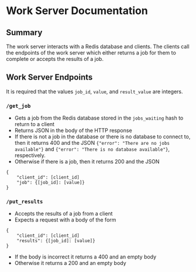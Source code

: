 # Work Server Documentation

## Summary
The work server interacts with a Redis database and clients.
The clients call the endpoints of the work server which either returns a job for them to complete or accepts the results of a job.


## Work Server Endpoints
It is required that the values `job_id`, `value`, and `result_value` are integers.

### `/get_job`
* Gets a job from the Redis database stored in the `jobs_waiting` hash to return to a client
* Returns JSON in the body of the HTTP response
* If there is not a job in the database or there is no database to connect to, then it returns 400 and the JSON
``` {"error": "There are no jobs available"} ```
and 
```{"error": "There is no database available"}```, respectively.
* Otherwise if there is a job, then it returns 200 and the JSON
```
{
    "client_id": [client_id]
    "job": {[job_id]: [value]}
}
```

### `/put_results`
* Accepts the results of a job from a client
* Expects a request with a body of the form
```
{
    "client_id": [client_id]
    "results": {[job_id]: [value]}
}
```
* If the body is incorrect it returns a 400 and an empty body
* Otherwise it returns a 200 and an empty body
